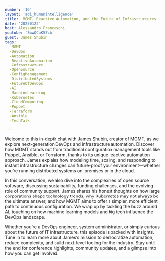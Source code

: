 ```yaml
---
number: '16'
layout: 'adi_humanintelligence'
title:  MGMT, Reactive Automation, and the Future of Infrastructures
date: '20250122'
host: Alessandro Franceschi
youtube: '8wwQCuK5ZcA'
guest: James Shubin
tags:
  -MGMT
  -DevOps
  -Automation
  -ReactiveAutomation
  -Infrastructure
  -OpenSource
  -ConfigManagement
  -DistributedSystems
  -FutureOfDevOps
  -AI
  -MachineLearning
  -Kubernetes
  -CloudComputing
  -Puppet
  -Terraform
  -Ansible
  -TechTalk

---
```

Welcome to this in-depth chat with James Shubin, creator of MGMT, as we explore next-generation DevOps and infrastructure automation. Discover how MGMT stands out from traditional configuration management tools like Puppet, Ansible, or Terraform, thanks to its unique reactive automation approach. James explains how modeling time, scaling, and responding to instant infrastructure changes can future-proof your environment—whether you’re running distributed systems on-premises or in the cloud.

In this conversation, we also dive into the complexities of open source software, discussing sustainability, funding challenges, and the evolving role of community support. James shares his honest thoughts on how large corporations shape technology trends, why Kubernetes may not always be the ultimate answer, and how MGMT aims to offer a simpler, more efficient path to continuous configuration. We wrap up by tackling the buzz around AI, touching on how machine learning models and big tech influence the DevOps landscape.

Whether you’re a DevOps engineer, system administrator, or simply curious about the future of IT infrastructure, this episode is packed with insights. Tune in to learn more about James’s mission to democratize automation, reduce complexity, and build next-level tooling for the industry. Stay until the end for conference highlights, community updates, and a glimpse into how you can get involved.
